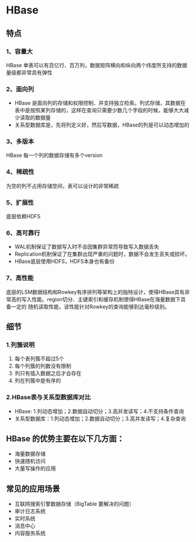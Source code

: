 # HBase

## 特点
### 1、容量大
HBase 单表可以有百亿行、百万列，数据矩阵横向和纵向两个纬度所支持的数据量级都非常具有弹性

### 2、面向列
 * HBase 是面向列的存储和权限控制、并支持独立检索。列式存储，其数据在表中是按照某列存储的，这样在查询只需要少数几个字段的时候，能够大大减少读取的数据量
 * 关系型数据库是，先将列定义好，然后写数据，HBase的列是可以动态增加的

### 3、多版本
HBase 每一个列的数据存储有多个version

### 4、稀疏性
为空的列不占用存储空间，表可以设计的非常稀疏

### 5、扩展性
底层依赖HDFS

### 6、高可靠行
 * WAL机制保证了数据写入时不会因集群异常而导致写入数据丢失
 * Replication机制保证了在集群出现严重的问题时，数据不会发生丢失或损坏。
 * HBase底层使用HDFS，HDFS本身也有备份
 
### 7、高性能
底层的LSM数据结构和Rowkey有序排列等架构上的独特设计，使得HBase具有非常高的写入性能。region切分、主键索引和缓存机制使得HBase在海量数据下具备一定的
随机读取性能，该性能针对Rowkey的查询能够到达毫秒级别。

## 细节
### 1.列簇说明
1. 每个表列簇不超过5个
2. 每个列簇的列数没有限制
3. 列只有插入数据之后才会存在
4. 列在列簇中是有序的

### 2.HBase表与关系型数据库对比
* HBase: 1.列动态增加；2.数据自动切分；3.高并发读写；4.不支持条件查询
* 关系型数据库：1.列动态增加；2.数据自动切分；3.高并发读写；4.复杂查询

## HBase 的优势主要在以下几方面：
- 海量数据存储
- 快速随机访问
- 大量写操作的应用

## 常见的应用场景
- 互联网搜索引擎数据存储（BigTable 要解决的问题）
- 审计日志系统
- 实时系统
- 消息中心
- 内容服务系统